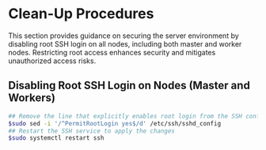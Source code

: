 # Clean-Up Procedures

This section provides guidance on securing the server environment by disabling root SSH login on all nodes, including both master and worker nodes. Restricting root access enhances security and mitigates unauthorized access risks.

## Disabling Root SSH Login on Nodes (Master and Workers)

```bash
## Remove the line that explicitly enables root login from the SSH configuration file
$sudo sed -i '/^PermitRootLogin yes$/d' /etc/ssh/sshd_config
## Restart the SSH service to apply the changes
$sudo systemctl restart ssh
```

